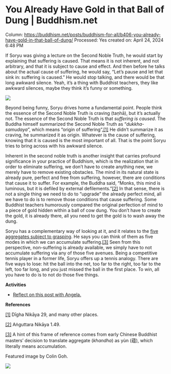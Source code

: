 # You Already Have Gold in that Ball of Dung | Buddhism.net

Column: https://buddhism.net/posts/buddhism-for-all/b406-you-already-have-gold-in-that-ball-of-dung/
Processed: Yes
created on: April 24, 2024 6:48 PM

If Soryu was giving a lecture on the Second Noble Truth, he would start by explaining that suffering is caused. That means it is not inherent, and not arbitrary, and that it is subject to cause and effect. And then before he talks about the actual cause of suffering, he would say, “Let’s pause and let that sink in: suffering is caused.” He would stop talking, and there would be that long awkward silence. Yeah, it’s a thing with Buddhist teachers, they like awkward silences, maybe they think it’s funny or something.

![](https://buddhism.net/wp-content/uploads/2023/09/B406-sink-scaled-1.jpg)

Beyond being funny, Soryu drives home a fundamental point. People think the essence of the Second Noble Truth is craving (taṇhā), but it’s actually not. The essence of the Second Noble Truth is that *suffering is caused*. The Buddha himself summarized the Second Noble Truth as “*dukkha-samudaya*”, which means “origin of suffering”[.[1]](https://buddhism.net/posts/buddhism-for-all/b406-you-already-have-gold-in-that-ball-of-dung/#_ftn1) He didn’t summarize it as craving, he summarized it as origin. Whatever is the cause of suffering, knowing that it is caused is the most important of all. That is the point Soryu tries to bring across with his awkward silence.

Inherent in the second noble truth is another insight that carries profound significance in your practice of Buddhism, which is the realization that in order to eliminate suffering, we don’t have to create anything new, we merely have to remove existing obstacles. The mind in its natural state is already pure, perfect and free from suffering, however, there are conditions that cause it to suffer. For example, the Buddha said, “Monks, this mind is luminous, but it is defiled by external defilements.”[[2]](https://buddhism.net/posts/buddhism-for-all/b406-you-already-have-gold-in-that-ball-of-dung/#_ftn2) In that sense, there is not a single thing we need to do to “upgrade” the already perfect mind, all we have to do is to remove those conditions that cause suffering. Some Buddhist teachers humorously compared the original perfection of mind to a piece of gold hidden within a ball of cow dung. You don’t have to create the gold, it is already there, all you need to get the gold is to wash away the dung.

Soryu has a complementary way of looking at it, and it relates to the [five aggregates subject to grasping](https://buddhism.net/posts/buddhism-for-all/b303-five-aggregates/). He says you can think of them as five modes in which we can accumulate suffering.[[3]](https://buddhism.net/posts/buddhism-for-all/b406-you-already-have-gold-in-that-ball-of-dung/#_ftn3) Seen from this perspective, non-suffering is already available, we simply have to not accumulate suffering via any of those five avenues. Being a competitive tennis player in a former life, Soryu offers up a tennis analogy. There are five ways to lose: hit the ball into the net, too far to the right, too far to the left, too far long, and you just missed the ball in the first place. To win, all you have to do is to not do those five things.

**Activities**

- [Reflect on this post with Angela.](https://buddhism.net/posts/buddhism-net-blog/b406-reflections-for-you-already-have-gold-in-that-ball-of-dung/)

**References**

[[1]](https://buddhism.net/posts/buddhism-for-all/b406-you-already-have-gold-in-that-ball-of-dung/#_ftnref1) Dīgha Nikāya 29, and many other places.

[[2]](https://buddhism.net/posts/buddhism-for-all/b406-you-already-have-gold-in-that-ball-of-dung/#_ftnref2) Aṅguttara Nikāya 1.49.

[[3]](https://buddhism.net/posts/buddhism-for-all/b406-you-already-have-gold-in-that-ball-of-dung/#_ftnref3) A hint of this frame of reference comes from early Chinese Buddhist masters’ decision to translate aggregate (*khandha*) as yùn (蕴), which literally means accumulation.

Featured image by Colin Goh.

![](https://buddhism.net/wp-content/uploads/2023/12/b4a_blurbs_joan_halifax.jpg)